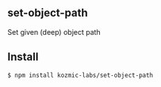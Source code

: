 ## set-object-path

Set given (deep) object path

## Install

```bash
$ npm install kozmic-labs/set-object-path
```
